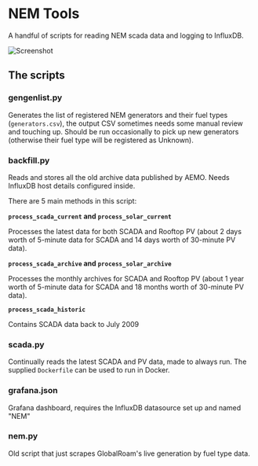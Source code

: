 # NEM Tools

A handful of scripts for reading NEM scada data and logging to InfluxDB.

![Screenshot](https://i.imgur.com/wGQjMRW.jpg "Screenshot")

## The scripts

### gengenlist.py

Generates the list of registered NEM generators and their fuel types (`generators.csv`), the output CSV sometimes needs some manual review and touching up. Should be run occasionally to pick up new generators (otherwise their fuel type will be registered as Unknown).

### backfill.py

Reads and stores all the old archive data published by AEMO. Needs InfluxDB host details configured inside.

There are 5 main methods in this script:

**`process_scada_current` and `process_solar_current`**

Processes the latest data for both SCADA and Rooftop PV (about 2 days worth of 5-minute data for SCADA and 14 days worth of 30-minute PV data).

**`process_scada_archive` and `process_solar_archive`**

Processes the monthly archives for SCADA and Rooftop PV (about 1 year worth of 5-minute data for SCADA and 18 months worth of 30-minute PV data).

**`process_scada_historic`**

Contains SCADA data back to July 2009

### scada.py

Continually reads the latest SCADA and PV data, made to always run. The supplied `Dockerfile` can be used to run in Docker.

### grafana.json

Grafana dashboard, requires the InfluxDB datasource set up and named "NEM"

### nem.py

Old script that just scrapes GlobalRoam's live generation by fuel type data.
